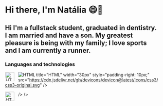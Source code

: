 # Hi there, I'm Natália 😄🙌
## Hi I'm a fullstack student, graduated in dentistry. I am married and have a son. My greatest pleasure is being with my family; I love sports and I am currently a runner.
### Languages ​​and technologies
<p>
 <img 
 align="left"
 alt="HTML"
 title="HTML"
 width="30px"
 style="padding-right: 10px;"
src="https://cdn.jsdelivr.net/gh/devicons/devicon@latest/icons/html5/html5-original.svg" />
</p>  
 <p>
 <img 
 align="left"
 alt="HTML"

  
 title="HTML"
 width="30px"
 style="padding-right: 10px;"
 src="https://cdn.jsdelivr.net/gh/devicons/devicon@latest/icons/css3/css3-original.svg" />     
  </p>  

   <p>
     <img 
     align="left"
     alt="HTML"
     title="HTML"
     width="30px"
     style="padding-right: 10px;"
     src="https://cdn.jsdelivr.net/gh/devicons/devicon@latest/icons/javascript/javascript-original.svg" />
           />
           />
           
   </p>  
          
          
          
          



